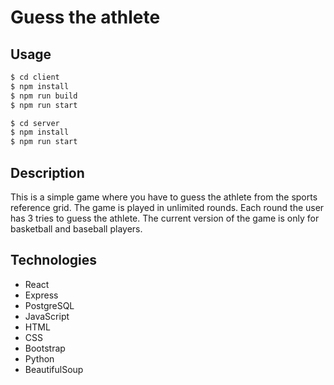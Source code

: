 # Guess the athlete

## Usage

```bash
$ cd client
$ npm install
$ npm run build
$ npm run start
```

```bash
$ cd server
$ npm install
$ npm run start
```

## Description

This is a simple game where you have to guess the athlete from the sports reference grid. The game is played in unlimited rounds. Each round the user has 3 tries to guess the athlete. The current version of the game is only for basketball and baseball players.

## Technologies

-   React
-   Express
-   PostgreSQL
-   JavaScript
-   HTML
-   CSS
-   Bootstrap
-   Python
-   BeautifulSoup
